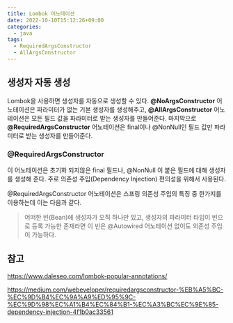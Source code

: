 ```yaml
---
title: Lombok 어노테이션
date: 2022-10-10T15:12:26+09:00
categories:
  - java
tags: 
  - RequiredArgsConstructor
  - AllArgsConstructor
---
```


## 생성자 자동 생성
Lombok을 사용하면 생성자를 자동으로 생성할 수 있다. **@NoArgsConstructor** 어노테이션은 파라미터가 없는 기본 생성자를 생성해주고, **@AllArgsConstructor** 어노테이션은 모든 필드 값을 파라미터로 받는 생성자를 만들어준다. 마지막으로 **@RequiredArgsConstructor** 어노테이션은 final이나 @NonNull인 필드 값만 파라미터로 받는 생성자를 만들어준다.

### @RequiredArgsConstructor
이 어노테이션은 초기화 되지않은 final 필드나, @NonNull 이 붙은 필드에 대해 생성자를 생성해 준다. 주로 의존성 주입(Dependency Injection) 편의성을 위해서 사용된다.

@RequiredArgsConstructor 어노테이션은 스프링 의존성 주입의 특징 중 한가지를 이용하는데 이는 다음과 같다.

> 어떠한 빈(Bean)에 생성자가 오직 하나만 있고, 생성자의 파라미터 타입이 빈으로 등록 가능한 존재라면 이 빈은 @Autowired 어노테이션 없이도 의존성 주입이 가능하다.

## 참고
https://www.daleseo.com/lombok-popular-annotations/

https://medium.com/webeveloper/requiredargsconstructor-%EB%A5%BC-%EC%9D%B4%EC%9A%A9%ED%95%9C-%EC%9D%98%EC%A1%B4%EC%84%B1-%EC%A3%BC%EC%9E%85-dependency-injection-4f1b0ac33561
